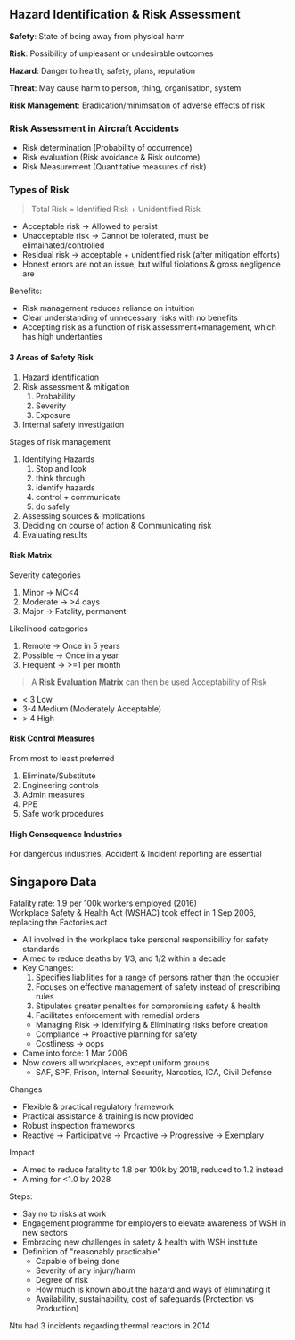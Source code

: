 ## Hazard Identification & Risk Assessment
**Safety**: State of being away from physical harm

**Risk**: Possibility of unpleasant or undesirable outcomes

**Hazard**: Danger to health, safety, plans, reputation

**Threat**: May cause harm to person, thing, organisation, system

**Risk Management**: Eradication/minimsation of adverse effects of risk

### Risk Assessment in Aircraft Accidents
* Risk determination (Probability of occurrence)
* Risk evaluation (Risk avoidance & Risk outcome)
* Risk Measurement (Quantitative measures of risk)

### Types of Risk
> Total Risk = Identified Risk + Unidentified Risk
* Acceptable risk -> Allowed to persist
* Unacceptable risk -> Cannot be tolerated, must be elimainated/controlled
* Residual risk -> acceptable + unidentified risk (after mitigation efforts)
* Honest errors are not an issue, but wilful fiolations & gross negligence are

Benefits:
* Risk management reduces reliance on intuition
* Clear understanding of unnecessary risks with no benefits
* Accepting risk as a function of risk assessment+management, which has high undertanties

#### 3 Areas of Safety Risk 
1. Hazard identification
2. Risk assessment & mitigation
    1. Probability
    2. Severity
    3. Exposure
3. Internal safety investigation

Stages of risk management
1. Identifying Hazards
    1. Stop and look
    2. think through
    3. identify hazards
    4. control + communicate
    5. do safely
2. Assessing sources & implications
3. Deciding on course of action & Communicating risk
4. Evaluating results

#### Risk Matrix
Severity categories
1. Minor -> MC<4
2. Moderate -> >4 days
3. Major -> Fatality, permanent

Likelihood categories
1. Remote -> Once in 5 years
2. Possible -> Once in a year
3. Frequent -> >=1 per month

> A **Risk Evaluation Matrix** can then be used
Acceptability of Risk
* < 3 Low
* 3-4 Medium (Moderately Acceptable)
* \> 4 High

#### Risk Control Measures
From most to least preferred
1. Eliminate/Substitute
2. Engineering controls
3. Admin measures
4. PPE
5. Safe work procedures

#### High Consequence Industries
For dangerous industries, Accident & Incident reporting are essential

## Singapore Data
Fatality rate: 1.9 per 100k workers employed (2016)  
Workplace Safety & Health Act (WSHAC) took effect in 1 Sep 2006, replacing the Factories act
* All involved in the workplace take personal responsibility for safety standards
* Aimed to reduce deaths by 1/3, and 1/2 within a decade
* Key Changes:
    1. Specifies liabilities for a range of persons rather than the occupier
    2. Focuses on effective management of safety instead of prescribing rules
    3. Stipulates greater penalties for compromising safety & health
    4. Facilitates enforcement with remedial orders
    * Managing Risk -> Identifying & Eliminating risks before creation
    * Compliance -> Proactive planning for safety
    * Costliness -> oops
* Came into force: 1 Mar 2006
* Now covers all workplaces, except uniform groups
    * SAF, SPF, Prison, Internal Security, Narcotics, ICA, Civil Defense

Changes
* Flexible & practical regulatory framework
* Practical assistance & training is now provided
* Robust inspection frameworks
* Reactive -> Participative -> Proactive -> Progressive -> Exemplary

Impact
* Aimed to reduce fatality to 1.8 per 100k by 2018, reduced to 1.2 instead
* Aiming for <1.0 by 2028

Steps:
* Say no to risks at work
* Engagement programme for employers to elevate awareness of WSH in new sectors
* Embracing new challenges in safety & health with WSH institute
* Definition of "reasonably practicable"
    * Capable of being done
    * Severity of any injury/harm
    * Degree of risk
    * How much is known about the hazard and ways of eliminating it
    * Availability, sustainability, cost of safeguards (Protection vs Production)

Ntu had 3 incidents regarding thermal reactors in 2014
